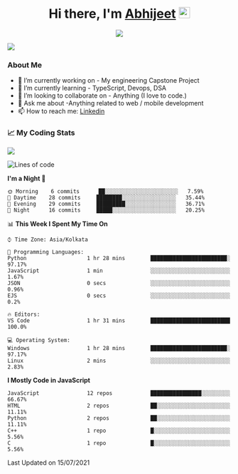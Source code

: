 <div align="center">
   <h1>Hi there, I'm <a href="">Abhijeet</a> <img src="https://media.giphy.com/media/hvRJCLFzcasrR4ia7z/giphy.gif" width="25px"> </h1>
   
   
   <img src="https://pronoun.cyou/x/y?subject=He&object=Him&height=20"> 
</div>

![](https://komarev.com/ghpvc/?username=abhijeetsingh-22)

<h3>About Me </h3>

- 🔭 I’m currently working on - My engineering Capstone Project
- 🌱 I’m currently learning - TypeScript, Devops, DSA
- 👯 I’m looking to collaborate on - Anything (I love to code.)
- 💬 Ask me about -Anything related to web / mobile development
- 📫 How to reach me: [Linkedin](https://www.linkedin.com/in/amabhijeet/)

### &#128200; My Coding Stats

<img align="center" src="https://github-readme-stats.vercel.app/api?username=abhijeetsingh-22&count_private=true&show_icons=true&theme=default&hide=stars" />

<!--START_SECTION:waka-->
![Lines of code](https://img.shields.io/badge/From%20Hello%20World%20I%27ve%20Written-158980%20lines%20of%20code-blue)

**I'm a Night 🦉** 

```text
🌞 Morning    6 commits      ██░░░░░░░░░░░░░░░░░░░░░░░   7.59% 
🌆 Daytime    28 commits     ████████░░░░░░░░░░░░░░░░░   35.44% 
🌃 Evening    29 commits     █████████░░░░░░░░░░░░░░░░   36.71% 
🌙 Night      16 commits     █████░░░░░░░░░░░░░░░░░░░░   20.25%

```


📊 **This Week I Spent My Time On** 

```text
⌚︎ Time Zone: Asia/Kolkata

💬 Programming Languages: 
Python                   1 hr 28 mins        ████████████████████████░   97.17% 
JavaScript               1 min               ░░░░░░░░░░░░░░░░░░░░░░░░░   1.67% 
JSON                     0 secs              ░░░░░░░░░░░░░░░░░░░░░░░░░   0.96% 
EJS                      0 secs              ░░░░░░░░░░░░░░░░░░░░░░░░░   0.2%

🔥 Editors: 
VS Code                  1 hr 31 mins        █████████████████████████   100.0%

💻 Operating System: 
Windows                  1 hr 28 mins        ████████████████████████░   97.17% 
Linux                    2 mins              ░░░░░░░░░░░░░░░░░░░░░░░░░   2.83%

```

**I Mostly Code in JavaScript** 

```text
JavaScript               12 repos            ████████████████░░░░░░░░░   66.67% 
HTML                     2 repos             ██░░░░░░░░░░░░░░░░░░░░░░░   11.11% 
Python                   2 repos             ██░░░░░░░░░░░░░░░░░░░░░░░   11.11% 
C++                      1 repo              █░░░░░░░░░░░░░░░░░░░░░░░░   5.56% 
C                        1 repo              █░░░░░░░░░░░░░░░░░░░░░░░░   5.56%

```



 Last Updated on 15/07/2021
<!--END_SECTION:waka-->
